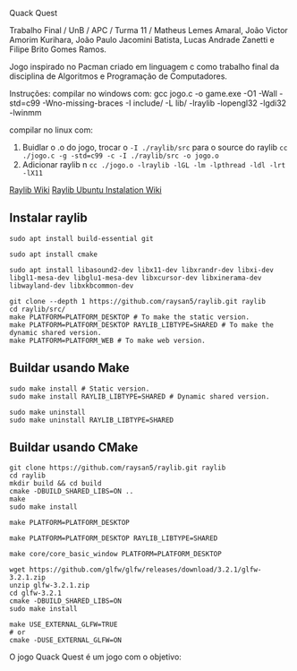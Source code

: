 Quack Quest

Trabalho Final / UnB / APC / Turma 11 / Matheus Lemes Amaral, João Victor Amorim Kurihara, João Paulo Jacomini Batista, Lucas Andrade Zanetti e Filipe Brito Gomes Ramos.

Jogo inspirado no Pacman criado em linguagem c como trabalho final da disciplina de Algoritmos e Programação de Computadores.

Instruções:
compilar no windows com: gcc jogo.c -o game.exe -O1 -Wall -std=c99 -Wno-missing-braces -I include/ -L lib/ -lraylib -lopengl32 -lgdi32 -lwinmm

compilar no linux com:
1. Buidlar o .o do jogo, trocar o `-I ./raylib/src` para o source do raylib
`cc ./jogo.c -g -std=c99 -c -I ./raylib/src -o jogo.o`
2. Adicionar raylib n
`cc ./jogo.o -lraylib -lGL -lm -lpthread -ldl -lrt -lX11`


[Raylib Wiki](https://github.com/raysan5/raylib/wiki)
[Raylib Ubuntu Instalation Wiki](https://github.com/raysan5/raylib/wiki/Working-on-GNU-Linux)


## Instalar raylib

```
sudo apt install build-essential git
```


```
sudo apt install cmake
```

```
sudo apt install libasound2-dev libx11-dev libxrandr-dev libxi-dev libgl1-mesa-dev libglu1-mesa-dev libxcursor-dev libxinerama-dev libwayland-dev libxkbcommon-dev
```

```
git clone --depth 1 https://github.com/raysan5/raylib.git raylib
cd raylib/src/
make PLATFORM=PLATFORM_DESKTOP # To make the static version.
make PLATFORM=PLATFORM_DESKTOP RAYLIB_LIBTYPE=SHARED # To make the dynamic shared version.
make PLATFORM=PLATFORM_WEB # To make web version.
```


## Buildar usando Make
```
sudo make install # Static version.
sudo make install RAYLIB_LIBTYPE=SHARED # Dynamic shared version.

sudo make uninstall
sudo make uninstall RAYLIB_LIBTYPE=SHARED
```


## Buildar usando CMake
```
git clone https://github.com/raysan5/raylib.git raylib
cd raylib
mkdir build && cd build
cmake -DBUILD_SHARED_LIBS=ON ..
make
sudo make install
```


```
make PLATFORM=PLATFORM_DESKTOP
```

```
make PLATFORM=PLATFORM_DESKTOP RAYLIB_LIBTYPE=SHARED
```

```
make core/core_basic_window PLATFORM=PLATFORM_DESKTOP
```


```
wget https://github.com/glfw/glfw/releases/download/3.2.1/glfw-3.2.1.zip
unzip glfw-3.2.1.zip
cd glfw-3.2.1
cmake -DBUILD_SHARED_LIBS=ON
sudo make install
```

```
make USE_EXTERNAL_GLFW=TRUE
# or
cmake -DUSE_EXTERNAL_GLFW=ON
```


O jogo Quack Quest é um jogo com o objetivo:
